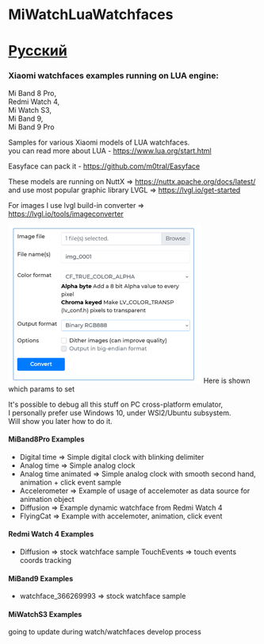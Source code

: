 # MiWatchLuaWatchfaces

# [Русский](readmeRU.md)

### Xiaomi watchfaces examples running on LUA engine:  
  Mi Band 8 Pro,  
  Redmi Watch 4,  
  Mi Watch S3,  
  Mi Band 9,  
  Mi Band 9 Pro  

Samples for various Xiaomi models of LUA watchfaces.  
you can read more about LUA - https://www.lua.org/start.html  

Easyface can pack it - https://github.com/m0tral/Easyface  

These models are running on NuttX => https://nuttx.apache.org/docs/latest/   
and use most popular graphic library LVGL => https://lvgl.io/get-started

For images I use lvgl build-in converter => https://lvgl.io/tools/imageconverter  
  
<img src="img/lvgl_conv_settings.png"/>   
Here is shown which params to set   
   
It's possible to debug all this stuff on PC cross-platform emulator,   
I personally prefer use Windows 10, under WSl2/Ubuntu subsystem.   
Will show you later how to do it.   

#### MiBand8Pro Examples
 - Digital time => Simple digital clock with blinking delimiter
 - Analog time  => Simple analog clock
 - Analog time animated  => Simple analog clock with smooth second hand, animation + click event sample
 - Accelerometer  => Example of usage of accelemoter as data source for animation object
 - Diffusion  => Example dynamic watchface from Redmi Watch 4
 - FlyingCat  => Example with accelemoter, animation, click event

#### Redmi Watch 4 Examples
 - Diffusion  => stock watchface sample
   TouchEvents => touch events coords tracking

#### MiBand9 Examples
 - watchface_366269993  => stock watchface sample

#### MiWatchS3 Examples

going to update during watch/watchfaces develop process  

